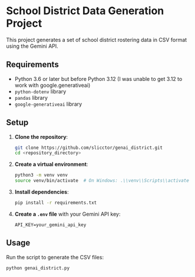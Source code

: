 # School District Data Generation Project

This project generates a set of school district rostering data in CSV format using the Gemini API.

## Requirements

- Python 3.6 or later but before Python 3.12 (I was unable to get 3.12 to work with google.generativeai)
- `python-dotenv` library
- `pandas` library
- `google-generativeai` library

## Setup

1. **Clone the repository**:
    ```sh
    git clone https://github.com/slicctor/genai_district.git
    cd <repository_directory>
    ```

2. **Create a virtual environment**:
    ```sh
    python3 -m venv venv
    source venv/bin/activate  # On Windows: .\\venv\\Scripts\\activate
    ```

3. **Install dependencies**:
    ```sh
    pip install -r requirements.txt
    ```

4. **Create a `.env` file** with your Gemini API key:
    ```env
    API_KEY=your_gemini_api_key
    ```

## Usage

Run the script to generate the CSV files:

```sh
python genai_district.py

